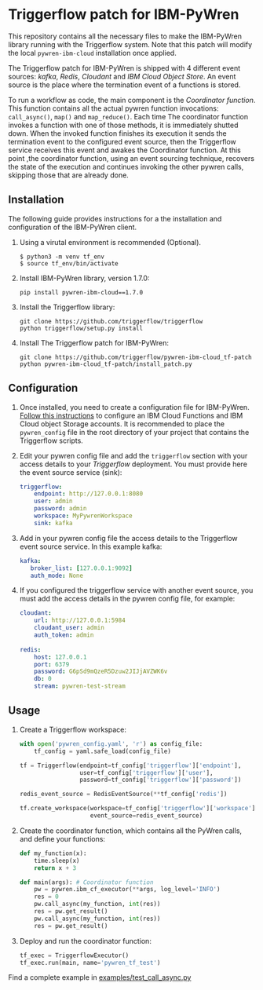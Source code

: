 # Triggerflow patch for IBM-PyWren

This repository contains all the necessary files to make the IBM-PyWren library running with the Triggerflow system. Note that this patch will modify the local `pywren-ibm-cloud` installation once applied. 

The Triggerflow patch for IBM-PyWren is shipped with 4 different event sources: *kafka*, *Redis*, *Cloudant* and *IBM Cloud Object Store*. An event source is the place where the termination event of a functions is stored.

To run a workflow as code, the main component is the *Coordinator function*. This function contains all the actual pywren function invocations: `call_async()`, `map()` and `map_reduce()`. Each time The coordinator function invokes a function with one of those methods, it is immediately shutted down. When the invoked function finishes its execution it sends the termination event to the configured event source, then the Triggerflow service receives this event and awakes the Coordinator function. At this point ,the coordinator function, using an event sourcing technique, recovers the state of the execution and continues invoking the other pywren calls, skipping those that are already done.

## Installation

The following guide provides instructions for a the installation and configuration of the IBM-PyWren client. 

1. Using a virutal environment is recommended (Optional).

    ```
    $ python3 -m venv tf_env
    $ source tf_env/bin/activate
    ```

2. Install IBM-PyWren library, version 1.7.0:
   
    ```
    pip install pywren-ibm-cloud==1.7.0
    ```

3. Install the Triggerflow library:
    
    ```
    git clone https://github.com/triggerflow/triggerflow
    python triggerflow/setup.py install
    ```
     
4. Install The Triggerflow patch for IBM-PyWren:

    ```
    git clone https://github.com/triggerflow/pywren-ibm-cloud_tf-patch
    python pywren-ibm-cloud_tf-patch/install_patch.py
    ```

## Configuration

1. Once installed, you need to create a configuration file for IBM-PyWren. [Follow this instructions](https://github.com/pywren/pywren-ibm-cloud/tree/master/config) to configure an IBM Cloud Functions and IBM Cloud object Storage accounts. It is recommended to place the `pywren_config` file in the root directory of your project that contains the Triggerflow scripts.

2. Edit your pywren config file and add the `triggerflow` section with your access details to your *Triggerflow* deployment. You must provide here the event source service (sink):
    ```yaml
    triggerflow:
        endpoint: http://127.0.0.1:8080
        user: admin
        password: admin
        workspace: MyPywrenWorkspace
        sink: kafka
    ```

 3. Add in your pywren config file the access details to the Triggerflow event source service. In this example kafka:
     ```yaml
     kafka:
        broker_list: [127.0.0.1:9092]
        auth_mode: None
     ```

4. If you configured the triggerflow service with another event source, you must add the access details in the pywren config file, for example:
    ```yaml
    cloudant:
        url: http://127.0.0.1:5984
        cloudant_user: admin
        auth_token: admin
      
    redis:
        host: 127.0.0.1
        port: 6379
        password: G6pSd9mQzeR5Dzuw2JIJjAVZWK6v
        db: 0
        stream: pywren-test-stream
    ```
    

## Usage

1. Create a Triggerflow workspace:
    ```python
    with open('pywren_config.yaml', 'r') as config_file:
        tf_config = yaml.safe_load(config_file)

    tf = Triggerflow(endpoint=tf_config['triggerflow']['endpoint'],
                     user=tf_config['triggerflow']['user'],
                     password=tf_config['triggerflow']['password'])

    redis_event_source = RedisEventSource(**tf_config['redis'])

    tf.create_workspace(workspace=tf_config['triggerflow']['workspace'],
                        event_source=redis_event_source)
    ```

2. Create the coordinator function, which contains all the PyWren calls, and define your functions:
    ```python
    def my_function(x):
        time.sleep(x)
        return x + 3
    
    def main(args): # Coordinator function
        pw = pywren.ibm_cf_executor(**args, log_level='INFO')
        res = 0
        pw.call_async(my_function, int(res))
        res = pw.get_result()
        pw.call_async(my_function, int(res))
        res = pw.get_result()
    ```

 3. Deploy and run the coordinator function:
     ```python
     tf_exec = TriggerflowExecutor()
     tf_exec.run(main, name='pywren_tf_test')
     ```

Find a complete example in [examples/test_call_async.py](examples/test_call_async.py)